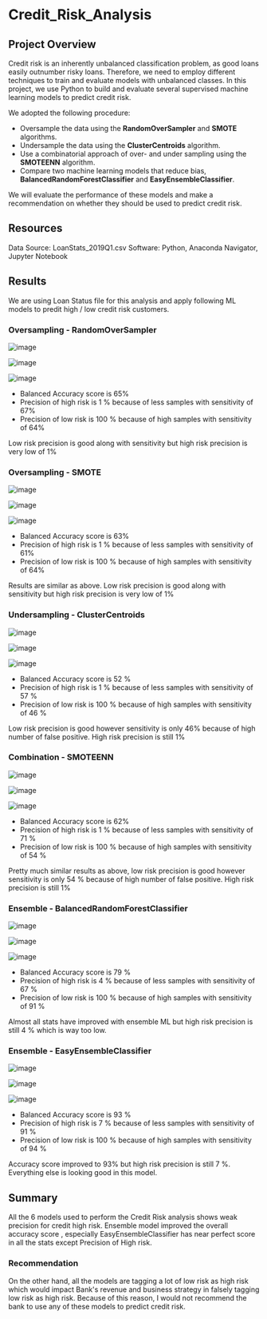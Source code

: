 # Credit_Risk_Analysis

## Project Overview

Credit risk is an inherently unbalanced classification problem, as good loans easily outnumber risky loans. Therefore, we need to employ different techniques to train and evaluate models with unbalanced classes. In this project, we use Python to build and evaluate several supervised machine learning models to predict credit risk.

We adopted the following procedure:

- Oversample the data using the **RandomOverSampler** and **SMOTE** algorithms.
- Undersample the data using the **ClusterCentroids** algorithm.
- Use a combinatorial approach of over- and under sampling using the **SMOTEENN** algorithm.
- Compare two machine learning models that reduce bias, **BalancedRandomForestClassifier** and **EasyEnsembleClassifier**.

We will evaluate the performance of these models and make a recommendation on whether they should be used to predict credit risk.

## Resources
Data Source: LoanStats_2019Q1.csv
Software: Python, Anaconda Navigator, Jupyter Notebook 

## Results

We are using Loan Status file for this analysis and apply following ML models to predit high / low credit risk customers.


### Oversampling - RandomOverSampler

![image](https://user-images.githubusercontent.com/83181834/131159729-fec86c9b-5247-4304-a839-91705cc9db0f.png)

![image](https://user-images.githubusercontent.com/83181834/131159594-a20f891d-0a35-4170-b97d-0de964b003dc.png)

![image](https://user-images.githubusercontent.com/83181834/131159652-f5e8de06-16a2-4ce2-87b1-b6186e2c9d5a.png)

- Balanced Accuracy score is 65%
- Precision of high risk is 1 % because of less samples with sensitivity of 67%
- Precision of low risk is 100 % because of high samples with sensitivity of 64%

Low risk precision is good along with sensitivity but high risk precision is very low of 1%

### Oversampling - SMOTE

![image](https://user-images.githubusercontent.com/83181834/131159767-6e582e2f-67eb-4eb9-a580-d43462d71c46.png)

![image](https://user-images.githubusercontent.com/83181834/131159792-9f6b8185-9269-4725-9506-210398dd8739.png)

![image](https://user-images.githubusercontent.com/83181834/131159839-3ece4731-d36e-4a70-8c34-ecdf3efde6ae.png)

- Balanced Accuracy score is 63%
- Precision of high risk is 1 % because of less samples with sensitivity of 61%
- Precision of low risk is 100 % because of high samples with sensitivity of 64%

Results are similar as above. Low risk precision is good along with sensitivity but high risk precision is very low of 1%

### Undersampling - ClusterCentroids

![image](https://user-images.githubusercontent.com/83181834/131159885-4b4813bf-7a0c-490f-9ca7-5f0f9172706a.png)

![image](https://user-images.githubusercontent.com/83181834/131159902-7de1d534-189b-4f1c-8f3a-51a38349d91b.png)

![image](https://user-images.githubusercontent.com/83181834/131159974-2aa6bce2-0920-46b9-a4b1-a98de8e13c23.png)

- Balanced Accuracy score is 52 %
- Precision of high risk is 1 % because of less samples with sensitivity of 57 %
- Precision of low risk is 100 % because of high samples with sensitivity of 46 %

Low risk precision is good however sensitivity is only 46% because of high number of false positive. High risk precision is still 1%

### Combination - SMOTEENN

![image](https://user-images.githubusercontent.com/83181834/131160029-c94a0a6b-1e97-44f0-b032-41f270b7e29e.png)

![image](https://user-images.githubusercontent.com/83181834/131160054-ea30fd83-d8e6-4808-9d7e-9c42ee1e7684.png)

![image](https://user-images.githubusercontent.com/83181834/131160099-3b0ed307-0586-4338-aac6-9cf4894e5af4.png)

- Balanced Accuracy score is 62%
- Precision of high risk is 1 % because of less samples with sensitivity of 71 %
- Precision of low risk is 100 % because of high samples with sensitivity of 54 %

Pretty much similar results as above, low risk precision is good however sensitivity is only 54 % because of high number of false positive. High risk precision is still 1%

### Ensemble - BalancedRandomForestClassifier

![image](https://user-images.githubusercontent.com/83181834/131160166-d04cd3e5-606b-4790-96e7-699830f48c17.png)

![image](https://user-images.githubusercontent.com/83181834/131160185-213c584c-17eb-4243-af54-edbc98ff50c2.png)

![image](https://user-images.githubusercontent.com/83181834/131160321-80c8b1df-2b29-4a1e-b96f-0fdd974dc5ac.png)

- Balanced Accuracy score is 79 %
- Precision of high risk is 4 % because of less samples with sensitivity of 67 %
- Precision of low risk is 100 % because of high samples with sensitivity of 91 %

Almost all stats have improved with ensemble ML but high risk precision is still 4 % which is way too low.

### Ensemble - EasyEnsembleClassifier

![image](https://user-images.githubusercontent.com/83181834/131160216-b694136f-f70d-47e1-b0d3-56fcf233db62.png)

![image](https://user-images.githubusercontent.com/83181834/131160241-ad197c72-7f66-475a-871d-be9a011980bd.png)

![image](https://user-images.githubusercontent.com/83181834/131160262-db699414-3e82-40f6-ae07-695da66eafbd.png)

- Balanced Accuracy score is 93 %
- Precision of high risk is 7 % because of less samples with sensitivity of 91 %
- Precision of low risk is 100 % because of high samples with sensitivity of 94 %

Accuracy score improved to 93% but high risk precision is still 7 %. Everything else is looking good in this model.
  
## Summary

All the 6 models used to perform the Credit Risk analysis shows weak precision for credit high risk. Ensemble model improved the overall accuracy score , especially EasyEnsembleClassifier has near perfect score in all the stats except Precision of High risk.

### Recommendation

On the other hand, all the models are tagging a lot of low risk as high risk which would impact Bank's revenue and business strategy in falsely tagging low risk as high risk. Because of this reason, I would not recommend the bank to use any of these models to predict credit risk. 

